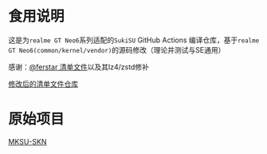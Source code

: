 # 食用说明
这是为```realme GT Neo6```系列适配的```SukiSU``` GitHub Actions 编译仓库，基于```realme GT Neo6(common/kernel/vendor)```的源码修改（理论并测试与SE通用）

感谢：[@ferstar 清单文件](https://github.com/ferstar/kernel_manifest)以及其lz4/zstd修补

[修改后的清单文件仓库](https://github.com/LinMoyu233/kernel_manifest)

# 原始项目
[MKSU-SKN](https://github.com/ShirkNeko/KernelSU)
